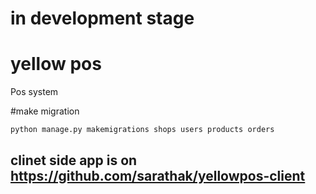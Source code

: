 # in development stage 

# yellow pos
Pos system

#make migration 

    python manage.py makemigrations shops users products orders
    
## clinet side app is on https://github.com/sarathak/yellowpos-client

